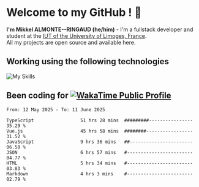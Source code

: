 # Welcome to my GitHub ! 🌃

**I'm Mikkel ALMONTE--RINGAUD (he/him)** - I'm a fullstack developer and student at the [IUT of the University of Limoges, France](https://iut.unilim.fr). \
All my projects are open source and available here.

## Working using the following technologies

![My Skills](https://skillicons.dev/icons?i=solidjs,pnpm,nodejs,ts,js,vercel,netlify,html,css,rust,astro,git,vue,md,electron,figma,github,bash,bun,cloudflare,py,tailwind,nginx,npm,tauri,vite,zig,yarn,windicss,dart,flutter,kotlin&theme=dark)

## Been coding for [![WakaTime Public Profile](https://wakatime.com/badge/user/0839e595-e07a-435c-8d59-ed95f2a3d6dd.svg?style=flat-square)](https://wakatime.com/@0839e595-e07a-435c-8d59-ed95f2a3d6dd)

<!--START_SECTION:waka-->

```plain
From: 12 May 2025 - To: 11 June 2025

TypeScript                 51 hrs 28 mins  #########----------------   35.29 %
Vue.js                     45 hrs 58 mins  ########-----------------   31.52 %
JavaScript                 9 hrs 36 mins   ##-----------------------   06.58 %
JSON                       6 hrs 57 mins   #------------------------   04.77 %
HTML                       5 hrs 34 mins   #------------------------   03.83 %
Markdown                   4 hrs 3 mins    #------------------------   02.79 %
```

<!--END_SECTION:waka-->
